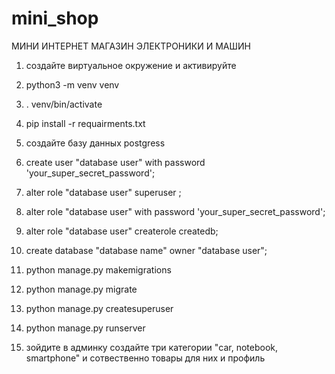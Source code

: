 # mini_shop

МИНИ ИНТЕРНЕТ МАГАЗИН ЭЛЕКТРОНИКИ И МАШИН 

1) создайте виртуальное окружение и активируйте 
2) python3 -m venv venv
3) . venv/bin/activate
4) pip install -r requairments.txt

5) создайте базу данных postgress 
6) create user "database user" with password 'your_super_secret_password';
7) alter role "database user" superuser ;
8) alter role "database user" with password 'your_super_secret_password';
9) alter role "database user" createrole createdb;
10) create database "database name" owner "database user";  
  
11) python manage.py makemigrations
12) python manage.py migrate
13) python manage.py createsuperuser
14) python manage.py runserver
15) зойдите в админку создайте три категории "car, notebook, smartphone" и сотвественно товары для них и профиль
